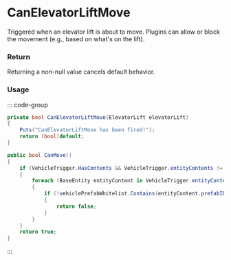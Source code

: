 # CanElevatorLiftMove
<Badge type="info" text="Elevator"/>[<Badge type="danger" text="Carbon Compatible"/>](https://github.com/CarbonCommunity/Carbon)[<Badge type="warning" text="Oxide Compatible"/>](https://github.com/OxideMod/Oxide.Rust)
Triggered when an elevator lift is about to move. Plugins can allow or block the movement (e.g., based on what's on the lift).

### Return
Returning a non-null value cancels default behavior.

### Usage
::: code-group
```csharp [Example]
private bool CanElevatorLiftMove(ElevatorLift elevatorLift)
{
	Puts("CanElevatorLiftMove has been fired!");
	return (bool)default;
}
```
```csharp [Source — Assembly-CSharp @ ElevatorLift]
public bool CanMove()
{
	if (VehicleTrigger.HasContents && VehicleTrigger.entityContents != null)
	{
		foreach (BaseEntity entityContent in VehicleTrigger.entityContents)
		{
			if (!vehiclePrefabWhitelist.Contains(entityContent.prefabID))
			{
				return false;
			}
		}
	}
	return true;
}

```
:::
